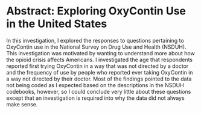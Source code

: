 # Abstract: Exploring OxyContin Use in the United States 
In this investigation, I explored the responses to questions pertaining to OxyContin use in the National Survey on Drug Use and Health (NSDUH). This investigation was motivated by wanting to understand more about how the opioid crisis affects Americans. I investigated the age that respondents reported first trying OxyContin in a way that was not directed by a doctor and the frequency of use by people who reported ever taking OxyContin in a way not directed by their doctor. Most of the findings pointed to the data not being coded as I expected based on the descriptions in the NSDUH codebooks, however, so I could conclude very little about these questions except that an investigation is required into why the data did not always make sense.
